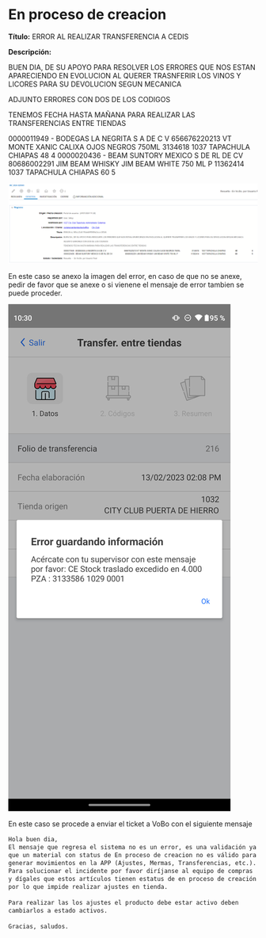 # En proceso de creacion

**Título:** ERROR AL REALIZAR TRANSFERENCIA A CEDIS

**Descripción:**

BUEN DIA, DE SU APOYO PARA RESOLVER LOS ERRORES QUE NOS ESTAN APARECIENDO EN EVOLUCION AL QUERER TRASNFERIR LOS VINOS Y LICORES PARA SU DEVOLUCION SEGUN MECANICA

ADJUNTO ERRORES CON DOS DE LOS CODIGOS

TENEMOS FECHA HASTA MAÑANA PARA REALIZAR LAS TRANSFERENCIAS ENTRE TIENDAS

0000011949 - BODEGAS LA NEGRITA S A DE C V	656676220213	VT MONTE XANIC CALIXA OJOS NEGROS 750ML	3134618	1037	TAPACHULA CHIAPAS	48	4
0000020436 - BEAM SUNTORY MEXICO S DE RL DE CV	80686002291	JIM BEAM WHISKY JIM BEAM WHITE 750 ML P	11362414	1037	TAPACHULA CHIAPAS	60	5

![](./img/procesosDeCreacion.png)

En este caso se anexo la imagen del error, en caso de que no se anexe, pedir de favor que se anexe o si vienene el mensaje de error tambien se puede proceder.

![](./img/procesosDeCreacion2.png)

En este caso se procede a enviar el ticket a VoBo con el siguiente mensaje

    Hola buen dia, 
    El mensaje que regresa el sistema no es un error, es una validación ya que un material con status de En proceso de creacion no es válido para generar movimientos en la APP (Ajustes, Mermas, Transferencias, etc.).
    Para solucionar el incidente por favor diríjanse al equipo de compras y dígales que estos artículos tienen estatus de en proceso de creación por lo que impide realizar ajustes en tienda.

    Para realizar las los ajustes el producto debe estar activo deben cambiarlos a estado activos.

    Gracias, saludos.